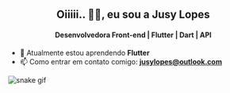 <h2 align="center">Oiiiii.. 👋🏻, eu sou a Jusy Lopes</h2>
<h4 align="center">Desenvolvedora Front-end | Flutter | Dart | API </h4>


- 🌱 Atualmente estou aprendendo **Flutter**
- 📫 Como entrar em contato comigo: **jusylopes@outlook.com**

![snake gif](https://github.com/jusylopes/jusylopes/blob/output/github-contribution-grid-snake.svg)
